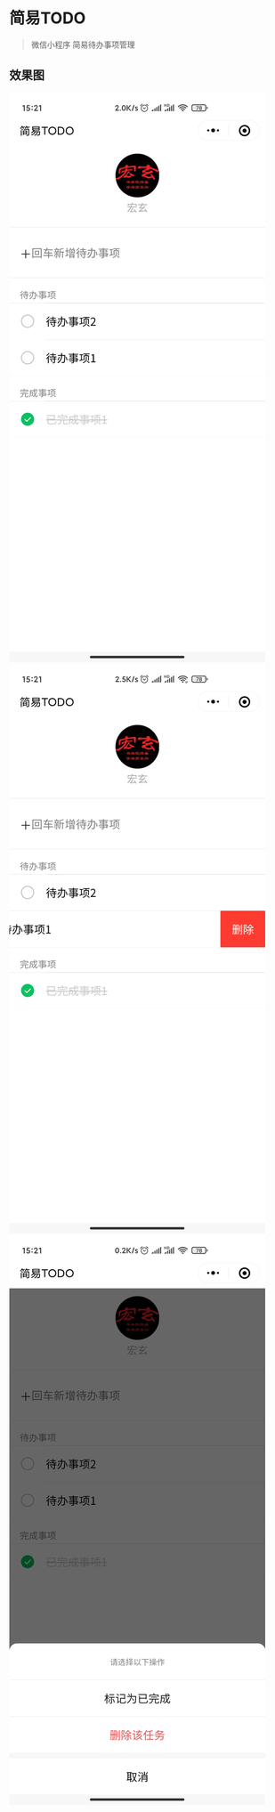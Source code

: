 # 简易TODO

> 微信小程序 简易待办事项管理

## 效果图
![首页](./resources/normal.jpg)
![左滑](./resources/slidetoleft.jpg)
![长按](./resources/longpress.jpg)
